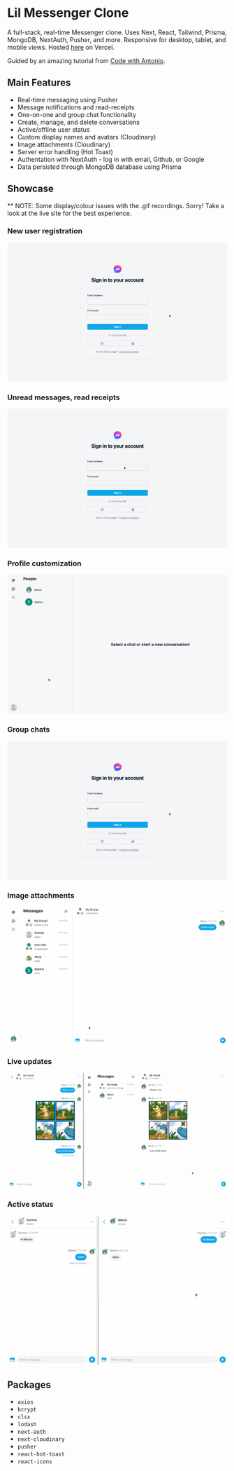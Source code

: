# Lil Messenger Clone

A full-stack, real-time Messenger clone. Uses Next, React, Tailwind, Prisma, MongoDB, NextAuth, Pusher, and more. Responsive for desktop, tablet, and mobile views. Hosted [here](https://lil-messenger-clone.vercel.app/) on Vercel.

Guided by an amazing tutorial from [Code with Antonio](https://www.youtube.com/@codewithantonio).

## Main Features
- Real-time messaging using Pusher
- Message notifications and read-receipts
- One-on-one and group chat functionality
- Create, manage, and delete conversations
- Active/offline user status
- Custom display names and avatars (Cloudinary)
- Image attachments (Cloudinary)
- Server error handling (Hot Toast)
- Authentation with NextAuth - log in with email, Github, or Google
- Data persisted through MongoDB database using Prisma

## Showcase
** NOTE: Some display/colour issues with the .gif recordings. Sorry! Take a look at the live site for the best experience.
### New user registration
!["New User"](/docs/lmc_new.gif)

### Unread messages, read receipts
!["Unread messages, read receipts"](/docs/lmc_receipts.gif)

### Profile customization
!["Change display picture"](/docs/lmc_custom.gif)

### Group chats
!["Group chat creation"](/docs/lmc_new.gif)

### Image attachments
!["Image attachments"](docs/lmc_image.gif)

### Live updates
!["Live updates"](/docs/lmc_live.gif)

### Active status
!["Active status change"](docs/lmc_status.gif)

## Packages
- `axios`
- `bcrypt`
- `clsx`
- `lodash`
- `next-auth`
- `next-cloudinary`
- `pusher`
- `react-hot-toast`
- `react-icons`
